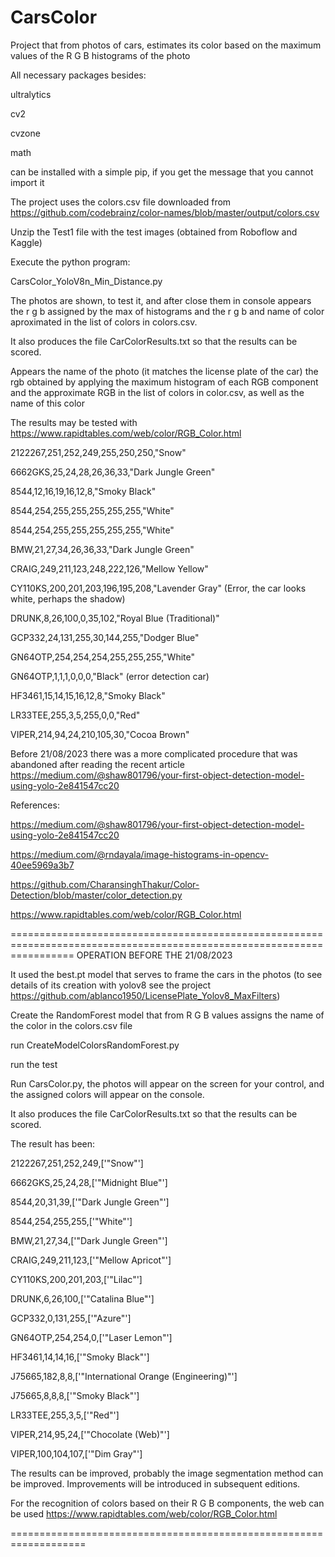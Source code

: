 # CarsColor
Project that from photos of cars, estimates its color based on the maximum values of the R G B histograms of the photo

All necessary packages besides:

ultralytics 

cv2

cvzone

math

can be installed with a simple pip, if you get the message that you cannot import it

The project uses the colors.csv file downloaded from https://github.com/codebrainz/color-names/blob/master/output/colors.csv

Unzip the Test1 file with the test images (obtained from Roboflow and Kaggle)

Execute the python program:

CarsColor_YoloV8n_Min_Distance.py

The photos are shown, to test it, and after close them in console appears the r g b assigned by the max of histograms and the r g b and name of color aproximated in the list of colors in colors.csv.

It also produces the file CarColorResults.txt so that the results can be scored.

Appears the name of the photo  (it matches the license plate of the car) the rgb obtained by applying the maximum histogram of each RGB component and the approximate RGB in the list of colors in color.csv, as well as the name of this color

The results may be tested with  https://www.rapidtables.com/web/color/RGB_Color.html

2122267,251,252,249,255,250,250,"Snow"

6662GKS,25,24,28,26,36,33,"Dark Jungle Green"

8544,12,16,19,16,12,8,"Smoky Black"

8544,254,255,255,255,255,255,"White"

8544,254,255,255,255,255,255,"White"

BMW,21,27,34,26,36,33,"Dark Jungle Green"

CRAIG,249,211,123,248,222,126,"Mellow Yellow"

CY110KS,200,201,203,196,195,208,"Lavender Gray"   (Error, the car looks white, perhaps the shadow)

DRUNK,8,26,100,0,35,102,"Royal Blue (Traditional)"

GCP332,24,131,255,30,144,255,"Dodger Blue"

GN64OTP,254,254,254,255,255,255,"White"

GN64OTP,1,1,1,0,0,0,"Black"                  (error detection car)

HF3461,15,14,15,16,12,8,"Smoky Black"

LR33TEE,255,3,5,255,0,0,"Red"

VIPER,214,94,24,210,105,30,"Cocoa Brown"

 Before 21/08/2023 there was a more complicated procedure that was abandoned after reading the recent article https://medium.com/@shaw801796/your-first-object-detection-model-using-yolo-2e841547cc20  

References:

https://medium.com/@shaw801796/your-first-object-detection-model-using-yolo-2e841547cc20  

https://medium.com/@rndayala/image-histograms-in-opencv-40ee5969a3b7

https://github.com/CharansinghThakur/Color-Detection/blob/master/color_detection.py

https://www.rapidtables.com/web/color/RGB_Color.html


=======================================================================================================================
OPERATION  BEFORE THE  21/08/2023

It  used the best.pt model that serves to frame the cars in the photos (to see details of its creation with yolov8 see the project
https://github.com/ablanco1950/LicensePlate_Yolov8_MaxFilters)

Create the RandomForest model that from R G B values assigns the name of the color in the colors.csv file

run CreateModelColorsRandomForest.py

run the test

Run CarsColor.py, the photos will appear on the screen for your control, and the assigned colors will appear on the console.

It also produces the file CarColorResults.txt so that the results can be scored.

The result has been:

2122267,251,252,249,['"Snow"']

6662GKS,25,24,28,['"Midnight Blue"']

8544,20,31,39,['"Dark Jungle Green"']

8544,254,255,255,['"White"']

BMW,21,27,34,['"Dark Jungle Green"']

CRAIG,249,211,123,['"Mellow Apricot"']

CY110KS,200,201,203,['"Lilac"']

DRUNK,6,26,100,['"Catalina Blue"']

GCP332,0,131,255,['"Azure"']

GN64OTP,254,254,0,['"Laser Lemon"']

HF3461,14,14,16,['"Smoky Black"']

J75665,182,8,8,['"International Orange (Engineering)"']

J75665,8,8,8,['"Smoky Black"']

LR33TEE,255,3,5,['"Red"']

VIPER,214,95,24,['"Chocolate (Web)"']

VIPER,100,104,107,['"Dim Gray"']


The results can be improved, probably the image segmentation method can be improved. Improvements will be introduced in subsequent editions.

For the recognition of colors based on their R G B components, the web can be used https://www.rapidtables.com/web/color/RGB_Color.html




===================================================================


